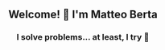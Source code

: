 <h2 align="center">Welcome! 👋 I'm Matteo Berta</h2>
<h3 align="center">I solve problems... at least, I try 🐺</h1>
<!--
**MatteoBerta/MatteoBerta** is a ✨ _special_ ✨ repository because its `README.md` (this file) appears on your GitHub profile.

Here are some ideas to get you started:

- 🔭 I’m currently working on ...
- 🌱 I’m currently learning ...
- 👯 I’m looking to collaborate on ...
- 🤔 I’m looking for help with ...
- 💬 Ask me about ...
- 📫 How to reach me: ...
- 😄 Pronouns: ...
- ⚡ Fun fact: ...
-->
